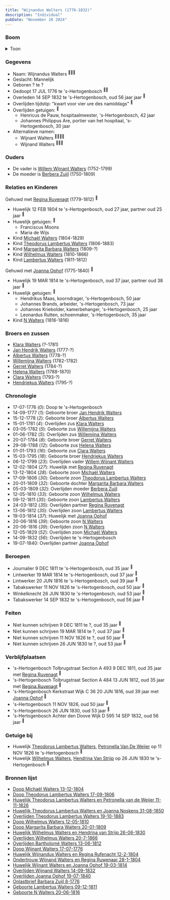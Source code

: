 ```yaml
---
title: "Wijnandus Walters (1776-1832)"
description: "Individual"
pubDate: "November 20 2024"
---
```


### Boom
<details><summary>Toon</summary>

![test](https://www.plantuml.com/plantuml/svg/dLNTRjem6BttKtngBtg552U1a0hrXmwsLVrJVrPjqrGvYPkaE3QomofKyKHxZBtO732a9T1Qkuljp_RnEUSxEL8baUMaO4YDSZucaXGGaNYKIZ7XoObWGa8f2LTwYV8IPNb28SvbpEZYcnRZSWe5BI8grM9AbLHIKKx75BqwDMP4ANX10D0NCg7oDilZ4QTAzNe5oVd10NXeXj0UNCslKcYnO-S-PumMS9y_SS9Bk2TCdwzsW2ZuwZZOTG1s1zwmFUphqryUSygI6VJs8n9D7o9Hbepk7q08ntUV0GTj5mvV5QdHXB47mfE7M0gb8g7nwEeEV1gSwEemrDMp9P0-bVgH17vCyYTMtu_r_SF-m1juxzoFst1wTrO1S6m0jE7y-1fmrmbXJxM-K5cAbF98g3YhyVJsdscIv3oT8rwyBsZFWGqTn_4zs6LvcfLJofXurk1co13MQfaAP5vGJvYTUg9QSZ2gPQZuJoQgeO23OINXnqhWm30HT6oOm3xS3Auq5PwxYOebkckQvfp0zUGtvIGjQsokbJf14C8tofdu693h6stmHa0RjD65mq6_KjDVYQDVqn37R3tFuupy_SEQJc_RE1rx2_FgswpuTVLplkjoDuGRMkXMvMcDvJQZ8X5IYtv6gWulc_8xtQuLhC3ewDZ97iBboQqkxthli7nEP4faNXBe4nbfx4tEEZRwwvOuFRvOz9i5kCFNgQ3ZAQEisD0NRc15p580R9KC5TIgVRgTpZl4R5KB1zWkBXSUmhXvoSVQUHhYnTOECP5X8iTpaUdJUi8qICku_irOssrjlRCs3jwE0unCyxH-wjzJGlclrK76lcyNgXEDTTON0cHqNLi8wfWy5OJh8BeSP-AnTa9euy9LCBR_X_JG-C9tR6CfN0PP7Kk-lpMMBfh-jchykM7dRjXWM3kxRzkzxYNVHuRjUiAyoWZOHUY8wfzOmVu1)
</details>

### Gegevens
- Naam: Wijnandus Walters <sup><a href="../s00136/" style="text-decoration:none" title="Huwelijk Theodorus Lambertus Walters en Petronella van de Weijer 11-11-1826">:link:</a><a href="../s00168/" style="text-decoration:none" title="Doop Michaël Walters 13-12-1804">:link:</a><a href="../s00242/" style="text-decoration:none" title="Huwelijk Wijnandus Walters en Regina Rufenacht 12-2-1804">:link:</a></sup>
- Geslacht: Mannelijk
- Geboren ? te ? 
- Gedoopt 17 JUL 1776 te 's-Hertogenbosch <sup><a href="../s00164/" style="text-decoration:none" title="Doop Wijnant Walters 17-07-1776">:link:</a><a href="../s00185/" style="text-decoration:none" title="Onlastbrief Barbara Zuijl 8-1776">:link:</a></sup>
- Overleden 14 SEP 1832 te 's-Hertogenbosch, oud 56 jaar jaar <sup><a href="../s00175/" style="text-decoration:none" title="Overlijden Wijnand Walters 14-09-1832">:link:</a></sup>
- Overlijden tijdstip: "kwart voor vier ure des namiddags" <sup><a href="../s00175/" style="text-decoration:none" title="Overlijden Wijnand Walters 14-09-1832">:link:</a></sup>
- Overlijden getuigen: <sup><a href="../s00175/" style="text-decoration:none" title="Overlijden Wijnand Walters 14-09-1832">:link:</a></sup>
  - Henricus de Pauw, hospitaalmeester, \'s-Hertogenbosch, 42 jaar
  - Johannes Philippus Are, portier van het hospitaal, \'s-Hertogenbosch, 30 jaar
- Alternatieve namen:
  - Wijnant Walters <sup><a href="../s00164/" style="text-decoration:none" title="Doop Wijnant Walters 17-07-1776">:link:</a><a href="../s00163/" style="text-decoration:none" title="Huwelijk Wijnant Walters en Joanna Ophof 19-03-1814">:link:</a><a href="../s00185/" style="text-decoration:none" title="Onlastbrief Barbara Zuijl 8-1776">:link:</a><a href="../s00296/" style="text-decoration:none" title="Geboorte N Walters 20-06-1816">:link:</a></sup>
  - Wijnand Walters <sup><a href="../s00205/" style="text-decoration:none" title="Ondertrouw Wijnand Walters en Regina Ruwenaar 28-1-1804">:link:</a><a href="../s00175/" style="text-decoration:none" title="Overlijden Wijnand Walters 14-09-1832">:link:</a><a href="../s00176/" style="text-decoration:none" title="Overlijden Joanna Ophof 19-07-1840">:link:</a></sup>

### Ouders
- De vader is [Willem Wijnant Walters](../i00120/) (1752-1799)
- De moeder is [Berbera Zuijl](../i00121/) (1750-1809)

### Relaties en Kinderen

Gehuwd met [Regina Ruvenagt](../i00102/) (1779-1812) <sup><a href="../s00242/" style="text-decoration:none" title="Huwelijk Wijnandus Walters en Regina Rufenacht 12-2-1804">:link:</a></sup>
- Huwelijk 12 FEB 1804 te 's-Hertogenbosch, oud 27 jaar, partner oud 25 jaar <sup><a href="../s00242/" style="text-decoration:none" title="Huwelijk Wijnandus Walters en Regina Rufenacht 12-2-1804">:link:</a></sup>
- Huwelijk getuigen:  <sup><a href="../s00242/" style="text-decoration:none" title="Huwelijk Wijnandus Walters en Regina Rufenacht 12-2-1804">:link:</a></sup>
  - Franciscus Moons
  - Maria de Wijs
- Kind [Michaël Walters](../i00125/) (1804-1829)
- Kind [Theodorus Lambertus Walters](../i00088/) (1806-1883)
- Kind [Margarita Barbara Walters](../i00126/) (1809-?)
- Kind [Wilhelmus Walters](../i00127/) (1810-1866)
- Kind [Lambertus Walters](../i00171/) (1811-1812)

Gehuwd met [Joanna Ophof](../i00129/) (1775-1840) <sup><a href="../s00163/" style="text-decoration:none" title="Huwelijk Wijnant Walters en Joanna Ophof 19-03-1814">:link:</a></sup>
- Huwelijk 19 MAR 1814 te 's-Hertogenbosch, oud 37 jaar, partner oud 38 jaar <sup><a href="../s00163/" style="text-decoration:none" title="Huwelijk Wijnant Walters en Joanna Ophof 19-03-1814">:link:</a></sup>
- Huwelijk getuigen:  <sup><a href="../s00163/" style="text-decoration:none" title="Huwelijk Wijnant Walters en Joanna Ophof 19-03-1814">:link:</a></sup>
  - Hendrikus Maas, koorndrager, \'s-Hertogenbosch, 50 jaar
  - Johannes Brands, arbeider, \'s-Hertogenbosch, 73 jaar
  - Johannes Kriebolder, kamerbehanger, \'s-Hertogenbosch, 25 jaar
  - Leonardus Rutten, schoenmaker, \'s-Hertogenbosch, 35 jaar
- Kind [N Walters](../i00128/) (1816-1816)

### Broers en zussen
- [Klara Walters](../i00157/) (?-1781)
- [Jan Hendrik Walters](../i00160/) (1777-?)
- [Albertus Walters](../i00134/) (1778-?)
- [Willemijna Walters](../i00153/) (1782-1782)
- [Gerret Walters](../i00122/) (1784-?)
- [Helena Walters](../i00123/) (1788-1870)
- [Clara Walters](../i00135/) (1793-?)
- [Hendriekus Walters](../i00124/) (1795-?)

### Chronologie
- 17-07-1776 (<i>0</i>): Doop te 's-Hertogenbosch
- 14-09-1777 (<i>1</i>): Geboorte broer [Jan Hendrik Walters](../i00160/)
- 15-12-1778 (<i>2</i>): Geboorte broer [Albertus Walters](../i00134/)
- 15-01-1781 (<i>4</i>): Overlijden zus [Klara Walters](../i00157/)
- 03-05-1782 (<i>5</i>): Geboorte zus [Willemijna Walters](../i00153/)
- 01-06-1782 (<i>5</i>): Overlijden zus [Willemijna Walters](../i00153/)
- 20-07-1784 (<i>8</i>): Geboorte broer [Gerret Walters](../i00122/)
- 29-08-1788 (<i>12</i>): Geboorte zus [Helena Walters](../i00123/)
- 01-01-1793 (<i>16</i>): Geboorte zus [Clara Walters](../i00135/)
- 15-03-1795 (<i>18</i>): Geboorte broer [Hendriekus Walters](../i00124/)
- 06-12-1799 (<i>23</i>): Overlijden vader [Willem Wijnant Walters](../i00120/)
- 12-02-1804 (<i>27</i>): Huwelijk met [Regina Ruvenagt](../i00102/)
- 13-12-1804 (<i>28</i>): Geboorte zoon [Michaël Walters](../i00125/)
- 17-09-1806 (<i>30</i>): Geboorte zoon [Theodorus Lambertus Walters](../i00088/)
- 20-01-1809 (<i>32</i>): Geboorte dochter [Margarita Barbara Walters](../i00126/)
- 05-03-1809 (<i>32</i>): Overlijden moeder [Berbera Zuijl](../i00121/)
- 12-05-1810 (<i>33</i>): Geboorte zoon [Wilhelmus Walters](../i00127/)
- 09-12-1811 (<i>35</i>): Geboorte zoon [Lambertus Walters](../i00171/)
- 24-03-1812 (<i>35</i>): Overlijden partner [Regina Ruvenagt](../i00102/)
- 13-06-1812 (<i>35</i>): Overlijden zoon [Lambertus Walters](../i00171/)
- 19-03-1814 (<i>37</i>): Huwelijk met [Joanna Ophof](../i00129/)
- 20-06-1816 (<i>39</i>): Geboorte zoon [N Walters](../i00128/)
- 20-06-1816 (<i>39</i>): Overlijden zoon [N Walters](../i00128/)
- 12-05-1829 (<i>52</i>): Overlijden zoon [Michaël Walters](../i00125/)
- 14-09-1832 (<i>56</i>): Overlijden te 's-Hertogenbosch
- 19-07-1840: Overlijden partner [Joanna Ophof](../i00129/)

### Beroepen
- Journalier 9 DEC 1811 te 's-Hertogenbosch, oud 35 jaar <sup><a href="../s00294/" style="text-decoration:none" title="Geboorte Lambertus Walters 09-12-1811">:link:</a></sup>
- Lintwerker 19 MAR 1814 te 's-Hertogenbosch, oud 37 jaar <sup><a href="../s00163/" style="text-decoration:none" title="Huwelijk Wijnant Walters en Joanna Ophof 19-03-1814">:link:</a></sup>
- Lintwerker 20 JUN 1816 te 's-Hertogenbosch, oud 39 jaar <sup><a href="../s00296/" style="text-decoration:none" title="Geboorte N Walters 20-06-1816">:link:</a></sup>
- Tabakswerker 11 NOV 1826 te 's-Hertogenbosch, oud 50 jaar <sup><a href="../s00136/" style="text-decoration:none" title="Huwelijk Theodorus Lambertus Walters en Petronella van de Weijer 11-11-1826">:link:</a></sup>
- Winkelknecht 26 JUN 1830 te 's-Hertogenbosch, oud 53 jaar <sup><a href="../s00173/" style="text-decoration:none" title="Huwelijk Wilhelmus Walters en Hendrina van Strijp 26-06-1830">:link:</a></sup>
- Tabakswerker 14 SEP 1832 te 's-Hertogenbosch, oud 56 jaar <sup><a href="../s00175/" style="text-decoration:none" title="Overlijden Wijnand Walters 14-09-1832">:link:</a></sup>

### Feiten
- Niet kunnen schrijven 9 DEC 1811 te ?, oud 35 jaar <sup><a href="../s00294/" style="text-decoration:none" title="Geboorte Lambertus Walters 09-12-1811">:link:</a></sup>
- Niet kunnen schrijven 19 MAR 1814 te ?, oud 37 jaar <sup><a href="../s00163/" style="text-decoration:none" title="Huwelijk Wijnant Walters en Joanna Ophof 19-03-1814">:link:</a></sup>
- Niet kunnen schrijven 11 NOV 1826 te ?, oud 50 jaar <sup><a href="../s00136/" style="text-decoration:none" title="Huwelijk Theodorus Lambertus Walters en Petronella van de Weijer 11-11-1826">:link:</a></sup>
- Niet kunnen schrijven 26 JUN 1830 te ?, oud 53 jaar <sup><a href="../s00173/" style="text-decoration:none" title="Huwelijk Wilhelmus Walters en Hendrina van Strijp 26-06-1830">:link:</a></sup>

### Verblijfplaatsen
- 's-Hertogenbosch Tolbrugstraat Section A 493 9 DEC 1811, oud 35 jaar met [Regina Ruvenagt](../i00102/) <sup><a href="../s00294/" style="text-decoration:none" title="Geboorte Lambertus Walters 09-12-1811">:link:</a></sup>
- 's-Hertogenbosch Tolbrugstraat Section A 484 13 JUN 1812, oud 35 jaar met [Regina Ruvenagt](../i00102/) <sup><a href="../s00172/" style="text-decoration:none" title="Overlijden Bartholomé Walters 13-06-1812">:link:</a></sup>
- 's-Hertogenbosch Kerkstraat Wijk C 36 20 JUN 1816, oud 39 jaar met [Joanna Ophof](../i00129/) <sup><a href="../s00296/" style="text-decoration:none" title="Geboorte N Walters 20-06-1816">:link:</a></sup>
- 's-Hertogenbosch  11 NOV 1826, oud 50 jaar  <sup><a href="../s00136/" style="text-decoration:none" title="Huwelijk Theodorus Lambertus Walters en Petronella van de Weijer 11-11-1826">:link:</a></sup>
- 's-Hertogenbosch  26 JUN 1830, oud 53 jaar  <sup><a href="../s00173/" style="text-decoration:none" title="Huwelijk Wilhelmus Walters en Hendrina van Strijp 26-06-1830">:link:</a></sup>
- 's-Hertogenbosch Achter den Doove Wijk D 595 14 SEP 1832, oud 56 jaar  <sup><a href="../s00175/" style="text-decoration:none" title="Overlijden Wijnand Walters 14-09-1832">:link:</a></sup>

### Getuige bij
- Huwelijk [Theodorus Lambertus Walters](../i00088/), [Petronella Van De Weijer](../i00089/) op 11 NOV 1826 te 's-Hertogenbosch <sup><a href="../s00136/" style="text-decoration:none" title="Huwelijk Theodorus Lambertus Walters en Petronella van de Weijer 11-11-1826">:link:</a></sup>
- Huwelijk [Wilhelmus Walters](../i00127/), [Hendrina Van Strijp](../i00130/) op 26 JUN 1830 te 's-Hertogenbosch <sup><a href="../s00173/" style="text-decoration:none" title="Huwelijk Wilhelmus Walters en Hendrina van Strijp 26-06-1830">:link:</a></sup>

### Bronnen lijst
- [Doop Michaël Walters 13-12-1804](../s00168/)
- [Doop Theodorus Lambertus Walters 17-09-1806](../s00229/)
- [Huwelijk Theodorus Lambertus Walters en Petronella van de Weijer 11-11-1826](../s00136/)
- [Huwelijk Theodorus Lambertus Walters en Joanna Noskens 31-08-1850](../s00147/)
- [Overlijden Theodorus Lambertus Walters 19-10-1883](../s00156/)
- [Doop Wilhelmus Walters 12-05-1810](../s00170/)
- [Doop Margarita Barbara Walters 20-01-1809](../s00169/)
- [Huwelijk Wilhelmus Walters en Hendrina van Strijp 26-06-1830](../s00173/)
- [Overlijden Wilhelmus Walters 20-7-1866](../s00231/)
- [Overlijden Bartholomé Walters 13-06-1812](../s00172/)
- [Doop Wijnant Walters 17-07-1776](../s00164/)
- [Huwelijk Wijnandus Walters en Regina Rufenacht 12-2-1804](../s00242/)
- [Ondertrouw Wijnand Walters en Regina Ruwenaar 28-1-1804](../s00205/)
- [Huwelijk Wijnant Walters en Joanna Ophof 19-03-1814](../s00163/)
- [Overlijden Wijnand Walters 14-09-1832](../s00175/)
- [Overlijden Joanna Ophof 19-07-1840](../s00176/)
- [Onlastbrief Barbara Zuijl 8-1776](../s00185/)
- [Geboorte Lambertus Walters 09-12-1811](../s00294/)
- [Geboorte N Walters 20-06-1816](../s00296/)